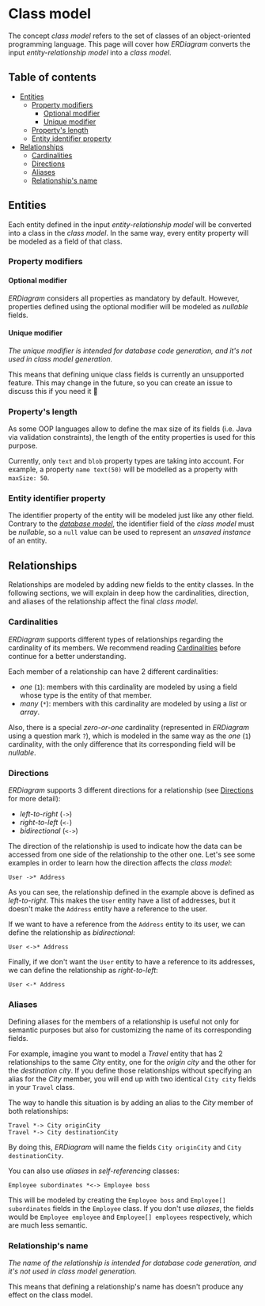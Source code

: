 # Class model

The concept _class model_ refers to the set of classes of an object-oriented programming language. This page will cover
how _ERDiagram_ converts the input _entity-relationship model_ into a _class model_.

## Table of contents

* [Entities](#entities)
    + [Property modifiers](#property-modifiers)
        + [Optional modifier](#optional-modifier)
        + [Unique modifier](#unique-modifier)
    + [Property's length](#propertys-length)
    + [Entity identifier property](#entity-identifier-property)
* [Relationships](#relationships)
    + [Cardinalities](#cardinalities)
    + [Directions](#directions)
    + [Aliases](#aliases)
    + [Relationship's name](#relationships-name)

## Entities

Each entity defined in the input _entity-relationship model_ will be converted into a class in the _class model_. In the
same way, every entity property will be modeled as a field of that class.

### Property modifiers

#### Optional modifier

_ERDiagram_ considers all properties as mandatory by default. However, properties defined using the optional modifier
will be modeled as _nullable_ fields.

#### Unique modifier

_The unique modifier is intended for database code generation, and it's not used in class model generation._

This means that defining unique class fields is currently an unsupported feature. This may change in the future, so you
can create an issue to discuss this if you need it :slightly_smiling_face:

### Property's length

As some OOP languages allow to define the max size of its fields (i.e. Java via validation constraints), the length of
the entity properties is used for this purpose.

Currently, only `text` and `blob` property types are taking into account. For example, a property `name text(50)`
will be modelled as a property with `maxSize: 50`.

### Entity identifier property

The identifier property of the entity will be modeled just like any other field. Contrary to the
_[database model](Database_model.md#entity-identifier-property)_, the identifier field of the _class model_ must be
_nullable_, so a `null` value can be used to represent an _unsaved instance_ of an entity.

## Relationships

Relationships are modeled by adding new fields to the entity classes. In the following sections, we will explain in deep
how the cardinalities, direction, and aliases of the relationship affect the final _class model_.

### Cardinalities

_ERDiagram_ supports different types of relationships regarding the cardinality of its members. We recommend reading
[Cardinalities](ERDiagram_language.md#cardinalities) before continue for a better understanding.

Each member of a relationship can have 2 different cardinalities:

* _one_ (`1`): members with this cardinality are modeled by using a field whose type is the entity of that member.
* _many_ (`*`): members with this cardinality are modeled by using a _list_ or _array_.

Also, there is a special _zero-or-one_ cardinality (represented in _ERDiagram_ using a question mark `?`), which is
modeled in the same way as the _one_ (`1`) cardinality, with the only difference that its corresponding field will be
_nullable_.

### Directions

_ERDiagram_ supports 3 different directions for a relationship (see
[Directions](ERDiagram_language.md#directions) for more detail):

* _left-to-right_ (`->`)
* _right-to-left_ (`<-`)
* _bidirectional_ (`<->`)

The direction of the relationship is used to indicate how the data can be accessed from one side of the relationship to
the other one. Let's see some examples in order to learn how the direction affects the _class model_:

```erdiagram
User ->* Address
```

As you can see, the relationship defined in the example above is defined as _left-to-right_. This makes the `User`
entity have a list of addresses, but it doesn't make the `Address` entity have a reference to the user.

If we want to have a reference from the `Address` entity to its user, we can define the relationship as _bidirectional_:

```erdiagram
User <->* Address
```

Finally, if we don't want the `User` entity to have a reference to its addresses, we can define the relationship as
_right-to-left_:

```erdiagram
User <-* Address
```

### Aliases

Defining aliases for the members of a relationship is useful not only for semantic purposes but also for customizing the
name of its corresponding fields.

For example, imagine you want to model a _Travel_ entity that has 2 relationships to the same _City_ entity, one for
the _origin city_ and the other for the _destination city_. If you define those relationships without specifying an
alias for the _City_ member, you will end up with two identical `City city` fields in your `Travel` class.

The way to handle this situation is by adding an alias to the _City_ member of both relationships:

```erdiagram
Travel *-> City originCity
Travel *-> City destinationCity
```

By doing this, _ERDiagram_ will name the fields `City originCity` and `City destinationCity`.

You can also use _aliases_ in _self-referencing_ classes:

```erdiagram
Employee subordinates *<-> Employee boss
```

This will be modeled by creating the `Employee boss` and `Employee[] subordinates` fields in the `Employee` class. If
you don't use _aliases_, the fields would be `Employee employee` and `Employee[] employees` respectively, which are much
less semantic.

### Relationship's name

_The name of the relationship is intended for database code generation, and it's not used in class model generation._

This means that defining a relationship's name has doesn't produce any effect on the class model.
